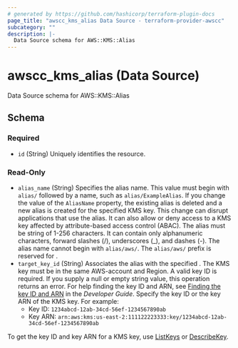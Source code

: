 ```yaml
---
# generated by https://github.com/hashicorp/terraform-plugin-docs
page_title: "awscc_kms_alias Data Source - terraform-provider-awscc"
subcategory: ""
description: |-
  Data Source schema for AWS::KMS::Alias
---
```


# awscc_kms_alias (Data Source)

Data Source schema for AWS::KMS::Alias



<!-- schema generated by tfplugindocs -->
## Schema

### Required

- `id` (String) Uniquely identifies the resource.

### Read-Only

- `alias_name` (String) Specifies the alias name. This value must begin with ``alias/`` followed by a name, such as ``alias/ExampleAlias``. 
  If you change the value of the ``AliasName`` property, the existing alias is deleted and a new alias is created for the specified KMS key. This change can disrupt applications that use the alias. It can also allow or deny access to a KMS key affected by attribute-based access control (ABAC).
  The alias must be string of 1-256 characters. It can contain only alphanumeric characters, forward slashes (/), underscores (_), and dashes (-). The alias name cannot begin with ``alias/aws/``. The ``alias/aws/`` prefix is reserved for [](https://docs.aws.amazon.com/kms/latest/developerguide/concepts.html#aws-managed-cmk).
- `target_key_id` (String) Associates the alias with the specified [](https://docs.aws.amazon.com/kms/latest/developerguide/concepts.html#customer-cmk). The KMS key must be in the same AWS-account and Region.
 A valid key ID is required. If you supply a null or empty string value, this operation returns an error.
 For help finding the key ID and ARN, see [Finding the key ID and ARN](https://docs.aws.amazon.com/kms/latest/developerguide/viewing-keys.html#find-cmk-id-arn) in the *Developer Guide*.
 Specify the key ID or the key ARN of the KMS key.
 For example:
  +  Key ID: ``1234abcd-12ab-34cd-56ef-1234567890ab`` 
  +  Key ARN: ``arn:aws:kms:us-east-2:111122223333:key/1234abcd-12ab-34cd-56ef-1234567890ab`` 
  
 To get the key ID and key ARN for a KMS key, use [ListKeys](https://docs.aws.amazon.com/kms/latest/APIReference/API_ListKeys.html) or [DescribeKey](https://docs.aws.amazon.com/kms/latest/APIReference/API_DescribeKey.html).
